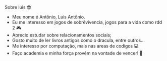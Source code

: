  Sobre luis :sunglasses:
- Meu nome é Antônio, Luis Antônio.
- Eu me interesso em jogos de sobrêvivencia, jogos para a vida como rdd 2 :video_game:
- Aprecio estudar sobre relacionamentos sociais;
- Gosto muito de ler livros antigos como o dracula, entre outros...
- Me interesso por computação, mais nas areas de codigos :computer:
- Faço academia e minha força provém na vontade de vencer! 🥇
<!---
luisbond/luisbond is a ✨ special ✨ repository because its `README.md` (this file) appears on your GitHub profile.
You can click the Preview link to take a look at your changes.
--->
